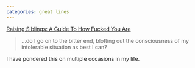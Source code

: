 ```yaml
---
categories: great lines
---
```


[Raising Siblings: A Guide To How Fucked You Are](https://deadspin.com/raising-siblings-a-guide-to-how-fucked-you-are-1788992374)

> ...do I go on to the bitter end, blotting out the consciousness of my intolerable situation as best I can?

I have pondered this on multiple occasions in my life.